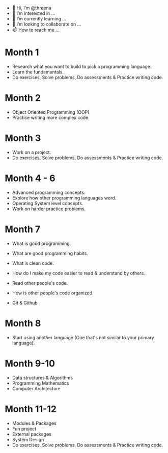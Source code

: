 - 👋 Hi, I’m @threena
- 👀 I’m interested in ...
- 🌱 I’m currently learning ...
- 💞️ I’m looking to collaborate on ...
- 📫 How to reach me ...

<!---
threena/threena is a ✨ special ✨ repository because its `README.md` (this file) appears on your GitHub profile.
You can click the Preview link to take a look at your changes.
--->

# Month 1
- Research what you want to build to pick a programming language.
- Learn the fundamentals.
- Do exercises, Solve problems, Do assessments & Practice writing code.

# Month 2
- Object Oriented Programming (OOP)
- Practice writing more complex code.

# Month 3
- Work on a project.
- Do exercises, Solve problems, Do assessments & Practice writing code.

# Month 4 - 6
- Advanced programming concepts.
- Explore how other programming languages word.
- Operating System level concepts.
- Work on harder practice problems.

# Month 7 
- What is good programming.
- What are good programming habits.
- What is clean code.

- How do I make my code easier to read & understand by others.
- Read other people's code.
- How is other people's code organized.
- Git & Github

# Month 8
- Start using another language (One that's not similar to your primary language).

# Month 9-10
- Data structures & Algorithms
- Programming Mathematics
- Computer Architecture

# Month 11-12
- Modules & Packages
- Fun project
- External packages
- System Design
- Do exercises, Solve problems, Do assessments & Practice writing code.
